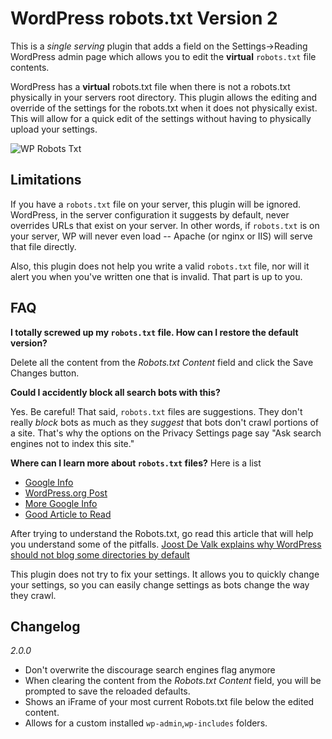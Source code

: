 **WordPress robots.txt Version 2**
=============

This is a *single serving* plugin that adds a field on the Settings->Reading WordPress admin page which allows you to edit the **virtual** `robots.txt` file contents.

WordPress has a **virtual** robots.txt file when there is not a robots.txt physically in your servers root directory.  This plugin allows the editing and override of the settings for the robots.txt when it does not physically exist.  This will allow for a quick edit of the settings without having to physically upload your settings.

![WP Robots Txt](../../raw/master/screenshot-1.png)

Limitations
-----------

If you have a `robots.txt` file on your server, this plugin will be ignored.  WordPress, in the server configuration it suggests by default, never overrides URLs that exist on your server.  In other words, if `robots.txt` is on your server, WP will never even load -- Apache (or nginx or IIS) will serve that file directly.

Also, this plugin does not help you write a valid `robots.txt` file, nor will it alert you when you've written one that is invalid. That part is up to you.

FAQ
---

**I totally screwed up my `robots.txt` file. How can I restore the default version?**

Delete all the content from the *Robots.txt Content* field and click the Save Changes button.

**Could I accidently block all search bots with this?**

Yes.  Be careful! That said, `robots.txt` files are suggestions. They don't really *block* bots as much as they *suggest* that bots don't crawl portions of a site.  That's why the options on the Privacy Settings page say "Ask search engines not to index this site."

**Where can I learn more about `robots.txt` files?**
      Here is a list
- [Google Info](https://developers.google.com/webmasters/control-crawl-index/docs/robots_txt)
- [WordPress.org Post](http://wordpress.org/ideas/topic/wordpress-needs-a-default-robotstxt-file-and-more)
- [More Google Info](https://developers.google.com/webmasters/control-crawl-index/docs/robots_meta_tag?csw=1)
- [Good Article to Read](http://perishablepress.com/wordpress-robots-rules/)

After trying to understand the Robots.txt, go read this article that will help you understand some of the pitfalls.
[Joost De Valk explains why WordPress should not blog some directories by default](https://yoast.com/example-robots-txt-wordpress/) 

This plugin does not try to fix your settings.  It allows you to quickly change your settings, so you can easily change settings as bots change the way they crawl.

Changelog
---------
*2.0.0*
- Don't overwrite the discourage search engines flag anymore
- When clearing the content from the *Robots.txt Content* field, you will be prompted to save the reloaded defaults.
- Shows an iFrame of your most current Robots.txt file below the edited content.
- Allows for a custom installed `wp-admin`,`wp-includes` folders.
